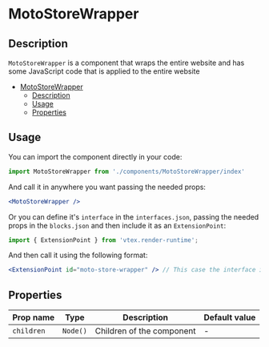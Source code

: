 # MotoStoreWrapper

## Description

`MotoStoreWrapper` is a component that wraps the entire website and has some JavaScript code that is applied to the entire website

- [MotoStoreWrapper](#motostorewrapper)
  - [Description](#description)
  - [Usage](#usage)
  - [Properties](#properties)

## Usage

You can import the component directly in your code:

```js
import MotoStoreWrapper from './components/MotoStoreWrapper/index'
```

And call it in anywhere you want passing the needed props:

```jsx
<MotoStoreWrapper />
```

Or you can define it's `interface` in the `interfaces.json`, passing the needed props in the `blocks.json`  and then include it as an `ExtensionPoint`:
```js
import { ExtensionPoint } from 'vtex.render-runtime';
```

And then call it using the following format:

```jsx
<ExtensionPoint id="moto-store-wrapper" /> // This case the interface is called "moto-store-wrapper"
```

## Properties

| Prop name  | Type     | Description               | Default value |
| ---------- | -------- | ------------------------- | ------------- |
| `children` | `Node()` | Children of the component | -             |

